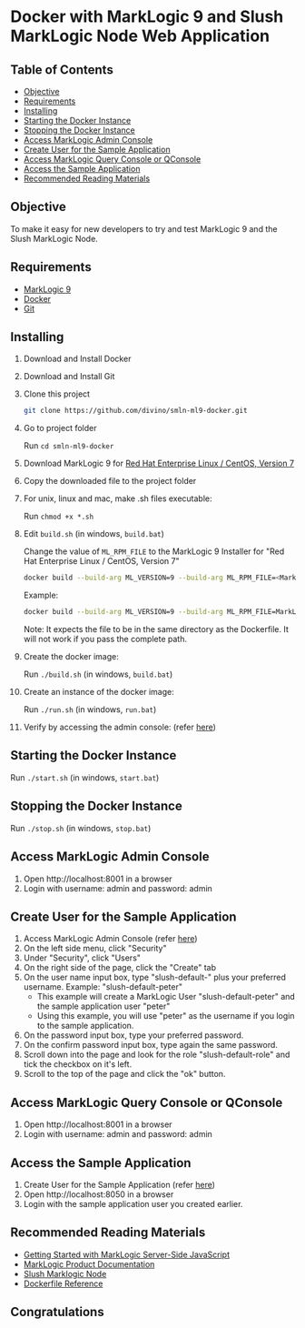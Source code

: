 # Docker with MarkLogic 9 and Slush MarkLogic Node Web Application

## Table of Contents

 - [Objective](#objective)
 - [Requirements](#requirements)
 - [Installing](#installing)
 - [Starting the Docker Instance](#starting-the-docker-instance)
 - [Stopping the Docker Instance](#stopping-the-docker-instance)
 - [Access MarkLogic Admin Console](#access-marklogic-admin-console)
 - [Create User for the Sample Application](#create-user-for-the-sample-application)
 - [Access MarkLogic Query Console or QConsole](#access-marklogic-query-console-or-qconsole)
 - [Access the Sample Application](#access-the-sample-application)
 - [Recommended Reading Materials](#recommended-reading-materials)

## Objective

To make it easy for new developers to try and test MarkLogic 9 and the Slush MarkLogic Node.

## Requirements

* [MarkLogic 9](https://developer.marklogic.com/products)
* [Docker](https://www.docker.com/community-edition)
* [Git](https://git-scm.com/downloads)

## Installing

1. Download and Install Docker

1. Download and Install Git

1. Clone this project
 
   ```bash
   git clone https://github.com/divino/smln-ml9-docker.git 
   ```  

1. Go to project folder
  
   Run `cd smln-ml9-docker`
   
1. Download MarkLogic 9 for [Red Hat Enterprise Linux / CentOS, Version 7](https://developer.marklogic.com/products) 

1. Copy the downloaded file to the project folder

1. For unix, linux and mac, make .sh files executable:
    
   Run `chmod +x *.sh` 
 
1. Edit `build.sh` (in windows, `build.bat`)
   
   Change the value of `ML_RPM_FILE` to the MarkLogic 9 Installer for "Red Hat Enterprise Linux / CentOS, Version 7"
   ```bash
   docker build --build-arg ML_VERSION=9 --build-arg ML_RPM_FILE=<MarkLogic-Installer-Filename> --build-arg ML_ADMIN_USER=admin --build-arg ML_ADMIN_PASSWORD=admin --rm=true -t marklogic9 . 

   ```

   Example:
   ```bash
   docker build --build-arg ML_VERSION=9 --build-arg ML_RPM_FILE=MarkLogic-9.0-1.1.x86_64.rpm --build-arg ML_ADMIN_USER=admin --build-arg ML_ADMIN_PASSWORD=admin --rm=true -t marklogic9 . 

   ```
   
   Note:
   It expects the file to be in the same directory as the Dockerfile. It will not work if you pass the complete path.

1. Create the docker image:

   Run `./build.sh` (in windows, `build.bat`)   
   
1. Create an instance of the docker image:
   
   Run `./run.sh` (in windows, `run.bat`)  
    
1. Verify by accessing the admin console: (refer [here](#access-marklogic-admin-console))    

## Starting the Docker Instance

   Run `./start.sh` (in windows, `start.bat`)

## Stopping the Docker Instance

   Run `./stop.sh` (in windows, `stop.bat`)
   
## Access MarkLogic Admin Console
   
1. Open http://localhost:8001 in a browser
1. Login with username: admin and password: admin
   
## Create User for the Sample Application   

1. Access MarkLogic Admin Console (refer [here](#access-marklogic-admin-console))
1. On the left side menu, click "Security"
1. Under "Security", click "Users"
1. On the right side of the page, click the "Create" tab
1. On the user name input box, type "slush-default-" plus your preferred username.
   Example: "slush-default-peter"
   * This example will create a MarkLogic User "slush-default-peter" and the sample application user "peter"
   * Using this example, you will use "peter" as the username if you login to the sample application.
1. On the password input box, type your preferred password.
1. On the confirm password input box, type again the same password.
1. Scroll down into the page and look for the role "slush-default-role" and tick the checkbox on it's left.   
1. Scroll to the top of the page and click the "ok" button.

## Access MarkLogic Query Console or QConsole   

1. Open http://localhost:8001 in a browser
1. Login with username: admin and password: admin

## Access the Sample Application

1. Create User for the Sample Application (refer [here](#create-user-for-the-sample-application))
1. Open http://localhost:8050 in a browser
1. Login with the sample application user you created earlier.

## Recommended Reading Materials

- [Getting Started with MarkLogic Server-Side JavaScript](https://docs.marklogic.com/guide/getting-started/javascript)
- [MarkLogic Product Documentation](https://docs.marklogic.com/)
- [Slush Marklogic Node](https://github.com/marklogic-community/slush-marklogic-node)
- [Dockerfile Reference](https://docs.docker.com/engine/reference/builder/)

## Congratulations
